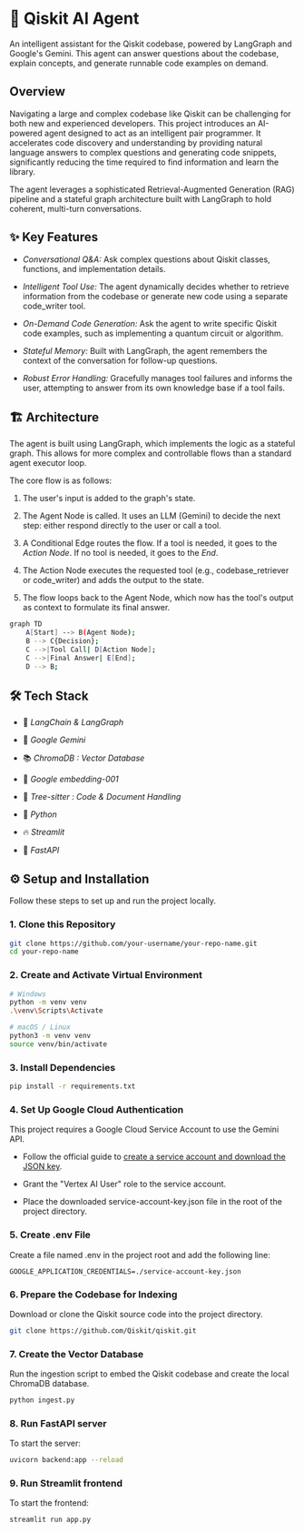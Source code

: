 # 🤖 Qiskit AI Agent
An intelligent assistant for the Qiskit codebase, powered by LangGraph and Google's Gemini. This agent can answer questions about the codebase, explain concepts, and generate runnable code examples on demand.

## Overview
Navigating a large and complex codebase like Qiskit can be challenging for both new and experienced developers. This project introduces an AI-powered agent designed to act as an intelligent pair programmer. It accelerates code discovery and understanding by providing natural language answers to complex questions and generating code snippets, significantly reducing the time required to find information and learn the library.

The agent leverages a sophisticated Retrieval-Augmented Generation (RAG) pipeline and a stateful graph architecture built with LangGraph to hold coherent, multi-turn conversations.

## ✨ Key Features
- *Conversational Q&A:* 
    Ask complex questions about Qiskit classes, functions, and implementation details.

- *Intelligent Tool Use:*
    The agent dynamically decides whether to retrieve information from the codebase or generate new code using a separate code_writer tool.

- *On-Demand Code Generation:* 
    Ask the agent to write specific Qiskit code examples, such as implementing a quantum circuit or algorithm.

- *Stateful Memory:* 
    Built with LangGraph, the agent remembers the context of the conversation for follow-up questions.

- *Robust Error Handling:* 
    Gracefully manages tool failures and informs the user, attempting to answer from its own knowledge base if a tool fails.

## 🏗️ Architecture
The agent is built using LangGraph, which implements the logic as a stateful graph. This allows for more complex and controllable flows than a standard agent executor loop.

The core flow is as follows:

1. The user's input is added to the graph's state.

2. The Agent Node is called. It uses an LLM (Gemini) to decide the next step: either respond directly to the user or call a tool.

3. A Conditional Edge routes the flow.
    If a tool is needed, it goes to the *Action Node*.
    If no tool is needed, it goes to the *End*.

4. The Action Node executes the requested tool (e.g., codebase_retriever or code_writer) and adds the output to the state.

5. The flow loops back to the Agent Node, which now has the tool's output as context to formulate its final answer.

```Bash
graph TD
    A[Start] --> B(Agent Node);
    B --> C{Decision};
    C -->|Tool Call| D[Action Node];
    C -->|Final Answer| E[End];
    D --> B;
```
## 🛠️ Tech Stack
- 🧠 *LangChain & LangGraph*

- 👾 *Google Gemini*

- 📚 *ChromaDB : Vector Database*

- 🔢 *Google embedding-001*

- 📄 *Tree-sitter : Code & Document Handling*

- 🐍 *Python*

- 🔥 *Streamlit*

- 🍃 *FastAPI* 

## ⚙️ Setup and Installation
Follow these steps to set up and run the project locally.

### 1. Clone this Repository

```Bash
git clone https://github.com/your-username/your-repo-name.git
cd your-repo-name
```

### 2. Create and Activate Virtual Environment

```Bash
# Windows
python -m venv venv
.\venv\Scripts\Activate

# macOS / Linux
python3 -m venv venv
source venv/bin/activate
```

### 3. Install Dependencies

```Bash
pip install -r requirements.txt
```

### 4. Set Up Google Cloud Authentication
This project requires a Google Cloud Service Account to use the Gemini API.

- Follow the official guide to [create a service account and download the JSON key](https://cloud.google.com/docs/authentication/client-libraries).

- Grant the "Vertex AI User" role to the service account.

- Place the downloaded service-account-key.json file in the root of the project directory.

### 5. Create .env File
Create a file named .env in the project root and add the following line:

    GOOGLE_APPLICATION_CREDENTIALS=./service-account-key.json

### 6. Prepare the Codebase for Indexing
Download or clone the Qiskit source code into the project directory.

```Bash
git clone https://github.com/Qiskit/qiskit.git
```

### 7. Create the Vector Database
Run the ingestion script to embed the Qiskit codebase and create the local ChromaDB database.

``` Bash
python ingest.py
```

### 8. Run FastAPI server
To start the server:

``` Bash
uvicorn backend:app --reload
```

### 9. Run Streamlit frontend
To start the frontend:

``` Bash
streamlit run app.py
```
<!-- 
## 🔮 Future Work
[ ] Develop a user-friendly web interface using Streamlit.

[ ] Expose the agent's capabilities via a FastAPI backend.

[ ] Implement a re-ranking step after retrieval to improve search accuracy. 
-->

<!-- 📄 License
This project is licensed under the MIT License. See the LICENSE file for details. -->
